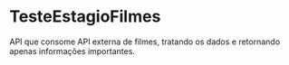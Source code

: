 # TesteEstagioFilmes
API que consome API externa de filmes, tratando os dados e retornando apenas informações importantes.
